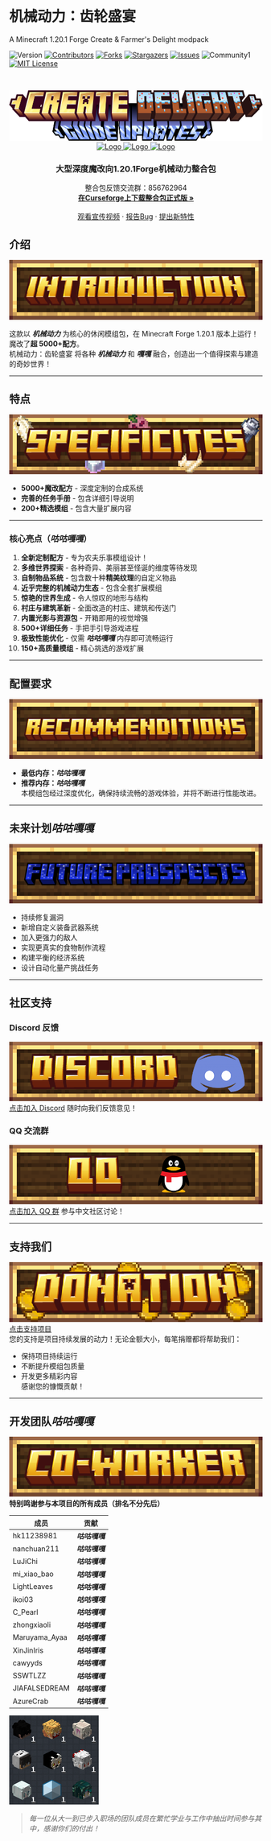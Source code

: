 # 机械动力：齿轮盛宴
A Minecraft 1.20.1 Forge Create & Farmer's Delight modpack

<!-- PROJECT SHIELDS -->

![Version][version-shield]
[![Contributors][contributors-shield]][contributors-url]
[![Forks][forks-shield]][forks-url]
[![Stargazers][stars-shield]][stars-url]
[![Issues][issues-shield]][issues-url]
![Community1][qq-shield1]
[![MIT License][license-shield]][license-url]

<!-- PROJECT LOGO -->

<br />

<p align="center">
  
  <a href="https://www.curseforge.com/minecraft/modpacks/create-leisurely-delight">
    <img src="kubejs/assets/createdelight/textures/images_for_readme/title.png" alt="Logo" width="600" height="100">
  </a>
  <br />
  <a href="https://github.com/JasonQ1123">
    <img src="https://avatars.githubusercontent.com/u/154645632?v=4" alt="Logo" width="80" height="80">
  </a>
  <a href="https://github.com/SSWTLZZ69">
    <img src="https://avatars.githubusercontent.com/u/191679837?v=4" alt="Logo" width="80" height="80">
  </a>
  <a href="https://github.com/wanquanw">
    <img src="https://avatars.githubusercontent.com/u/54640492?v=4" alt="Logo" width="80" height="80">
  </a>

  <h3 align="center">大型深度魔改向1.20.1Forge机械动力整合包</h3>
  <p align="center">
    整合包反馈交流群：856762964
    <br />
    <a href="https://www.curseforge.com/minecraft/modpacks/create-leisurely-delight"><strong>在Curseforge上下载整合包正式版 »</strong></a>
    <br />
    <br />
    <a href="https://b23.tv/BV1zvNozWECh">观看宣传视频</a>
    ·
    <a href="https://github.com/Jasons-impart/Create-Delight-Remake/issues">报告Bug</a>
    ·
    <a href="https://github.com/Jasons-impart/Create-Delight-Remake/issues">提出新特性</a>
  </p>

</p>




## 介绍

![介绍图标](./kubejs/assets/createdelight/textures/images_for_readme/introduction.png)

这款以 **_机械动力_** 为核心的休闲模组包，在 Minecraft Forge 1.20.1 版本上运行！  
魔改了**超 5000+配方**。  
机械动力：齿轮盛宴 将各种 ***机械动力*** 和 ***嘎嘎*** 融合，创造出一个值得探索与建造的奇妙世界！

---

## 特点

![特点图标](./kubejs/assets/createdelight/textures/images_for_readme/specificites.png)

- **5000+魔改配方** - 深度定制的合成系统
- **完善的任务手册** - 包含详细引导说明
- **200+精选模组** - 包含大量扩展内容

---

### 核心亮点（***咕咕嘎嘎***）

1. **全新定制配方** - 专为农夫乐事模组设计！
2. **多维世界探索** - 各种奇异、美丽甚至怪诞的维度等待发现
3. **自制物品系统** - 包含数十种**精美纹理**的自定义物品
4. **近乎完整的机械动力生态** - 包含全套扩展模组
5. **惊艳的世界生成** - 令人惊叹的地形与结构
6. **村庄与建筑革新** - 全面改造的村庄、建筑和传送门
7. **内置光影与资源包** - 开箱即用的视觉增强
8. **500+详细任务** - 手把手引导游戏进程
9. **极致性能优化** - 仅需 ***咕咕嘎嘎*** 内存即可流畅运行
10. **150+高质量模组** - 精心挑选的游戏扩展

---

## 配置要求

![配置图标](./kubejs/assets/createdelight/textures/images_for_readme/recommendation.png)

- **最低内存：***咕咕嘎嘎*****
- **推荐内存：***咕咕嘎嘎*****  
  本模组包经过深度优化，确保持续流畅的游戏体验，并将不断进行性能改进。

---

## 未来计划***咕咕嘎嘎***

![计划图标](./kubejs/assets/createdelight/textures/images_for_readme/future_prospects.png)

- 持续修复漏洞
- 新增自定义装备武器系统
- 加入更强力的敌人
- 实现更真实的食物制作流程
- 构建平衡的经济系统
- 设计自动化量产挑战任务

---

## 社区支持

### Discord 反馈

[![Discord](./kubejs/assets/createdelight/textures/images_for_readme/discord.png)](https://discord.gg/VjZKDnCT)  
[点击加入 Discord](https://discord.gg/VjZKDnCT) 随时向我们反馈意见！

### QQ 交流群

[![QQ群](./kubejs/assets/createdelight/textures/images_for_readme/qq.png)](https://qm.qq.com/q/ajPFnOx65a)  
[点击加入 QQ 群](https://qm.qq.com/q/ajPFnOx65a) 参与中文社区讨论！

---

## 支持我们

[![捐赠](./kubejs/assets/createdelight/textures/images_for_readme/donation.png)](https://afdian.com/a/hk11238981)  
[点击支持项目](https://afdian.com/a/hk11238981)  
您的支持是项目持续发展的动力！无论金额大小，每笔捐赠都将帮助我们：

- 保持项目持续运行
- 不断提升模组包质量
- 开发更多精彩内容  
  感谢您的慷慨贡献！

---

## 开发团队***咕咕嘎嘎***

![贡献者](./kubejs/assets/createdelight/textures/images_for_readme/coworker.png)  
**特别鸣谢参与本项目的所有成员（排名不分先后）**

| 成员          | 贡献       |
| ------------- | ---------- |
| hk11238981    | ***咕咕嘎嘎*** |
| nanchuan211   | ***咕咕嘎嘎*** |
| LuJiChi       | ***咕咕嘎嘎*** |
| mi_xiao_bao   | ***咕咕嘎嘎*** |
| LightLeaves   | ***咕咕嘎嘎*** |
| ikoi03        | ***咕咕嘎嘎*** |
| C_Pearl       | ***咕咕嘎嘎*** |
| zhongxiaoli   | ***咕咕嘎嘎*** |
| Maruyama_Ayaa | ***咕咕嘎嘎*** |
| XinJinIris    | ***咕咕嘎嘎*** |
| cawyyds       | ***咕咕嘎嘎*** |
| SSWTLZZ       | ***咕咕嘎嘎*** |
| JIAFALSEDREAM | ***咕咕嘎嘎*** |
| AzureCrab     | ***咕咕嘎嘎*** |

![团队头像](./kubejs/assets/createdelight/textures/images_for_readme/head.png)

> _每一位从大一到已步入职场的团队成员在繁忙学业与工作中抽出时间参与其中，感谢你们的付出！_


<!-- links -->
[contributors-shield]: https://img.shields.io/github/contributors/Jasons-impart/Create-Delight-Remake.svg?style=flat-square
[contributors-url]: https://github.com/Jasons-impart/Create-Delight-Remake/graphs/contributors
[forks-shield]: https://img.shields.io/github/forks/Jasons-impart/Create-Delight-Remake.svg?style=flat-square
[forks-url]: https://github.com/Jasons-impart/Create-Delight-Remake/network/members
[stars-shield]: https://img.shields.io/github/stars/Jasons-impart/Create-Delight-Remake.svg?style=flat-square
[stars-url]: https://github.com/Jasons-impart/Create-Delight-Remake/stargazers
[issues-shield]: https://img.shields.io/github/issues/Jasons-impart/Create-Delight-Remake.svg?style=flat-square
[issues-url]: https://img.shields.io/github/issues/Jasons-impart/Create-Delight-Remake.svg
[qq-shield1]:https://img.shields.io/badge/QQ1群-856762964-12B7F3?style=flat-square
[version-shield]:https://img.shields.io/badge/Version-V0.4.5-2CB3A8?style=flat-square
[license-shield]: https://img.shields.io/github/license/JasdewStarfield/Path-of-Truth.svg?style=flat-square
[license-url]: https://github.com/Jasons-impart/Create-Delight-Remake/blob/readmeupdate/LICENSE